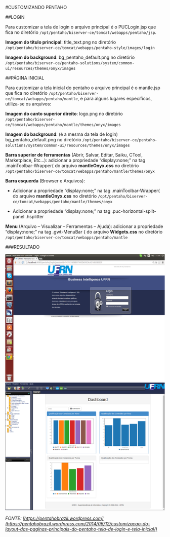 #CUSTOMIZANDO PENTAHO


##LOGIN

Para customizar a tela de login o arquivo principal é o PUCLogin.jsp que fica no diretório `/opt/pentaho/biserver-ce/tomcat/webapps/pentaho/jsp`.

**Imagem do título principal**: title_text.png no diretório `/opt/pentaho/biserver-ce/tomcat/webapps/pentaho-style/images/login`

**Imagem do background**: bg_pentaho_default.png no diretório `/opt/pentaho/biserver-ce/pentaho-solutions/system/common-ui/resources/themes/onyx/images`

##PÁGINA INICIAL

Para customizar a tela inicial do pentaho o arquivo principal é o mantle.jsp que fica no diretório `/opt/pentaho/biserver-ce/tomcat/webapps/pentaho/mantle`, e para alguns lugares específicos, utiliza-se os arquivos:

**Imagem do canto superior direito**: logo.png no diretório `/opt/pentaho/biserver-ce/tomcat/webapps/pentaho/mantle/themes/onyx/images`

**Imagem do background**: (é a mesma da tela de login) bg_pentaho_default.png no diretório `/opt/pentaho/biserver-ce/pentaho-solutions/system/common-ui/resources/themes/onyx/images`
    
 
**Barra superior de ferramentas** (Abrir, Salvar, Editar, Saiku, CTool, Marketplace, Etc…): adicionar a propriedade “display:none;” na tag .mainToolbar-Wrapper{ do arquivo **mantleOnyx.css** no diretório `/opt/pentaho/biserver-ce/tomcat/webapps/pentaho/mantle/themes/onyx`

**Barra esquerda** (Browser e Arquivos): 
  
- Adicionar a propriedade “display:none;” na tag .mainToolbar-Wrapper{ do arquivo **mantleOnyx.css** no diretório `/opt/pentaho/biserver-ce/tomcat/webapps/pentaho/mantle/themes/onyx`

- Adicionar a propriedade “display:none;” na tag .puc-horizontal-split-panel .hsplitter

**Menu** (Arquivo – Visualizar – Ferramentas – Ajuda): adicionar a propriedade “display:none;” na tag .gwt-MenuBar { do arquivo **Widgets.css** no diretório `/opt/pentaho/biserver-ce/tomcat/webapps/pentaho/mantle`


###RESULTADO

![Login](/img/login.png)
![Inicial](/img/inicial.png)


*FONTE: [https://pentahobrazil.wordpress.com](https://pentahobrazil.wordpress.com/2014/06/12/customizacao-do-layout-das-paginas-principais-do-pentaho-tela-de-login-e-tela-inicial/)*

